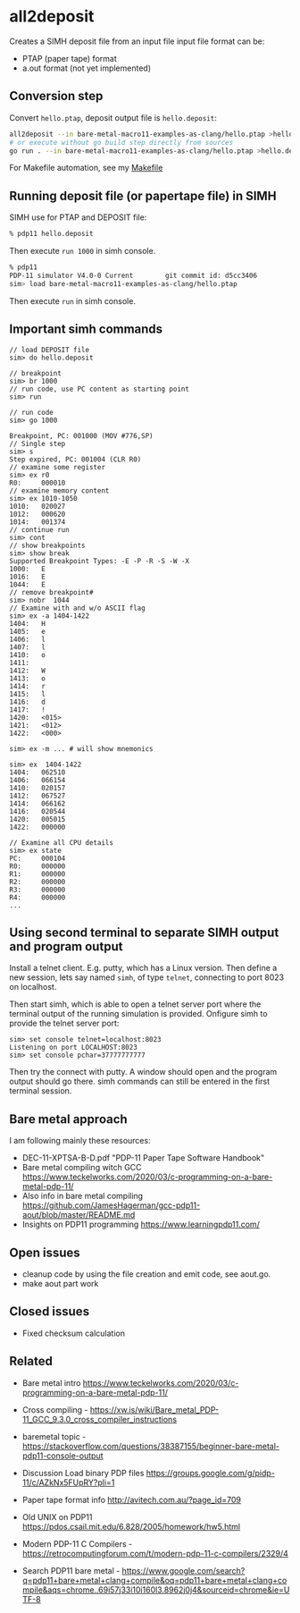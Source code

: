 # all2deposit

Creates a SIMH deposit file from an input file
input file format can be:
* PTAP (paper tape) format
* a.out format (not yet implemented)

## Conversion step
Convert ```hello.ptap```, deposit output file is 
```hello.deposit```:
```bash
all2deposit --in bare-metal-macro11-examples-as-clang/hello.ptap >hello.deposit
# or execute without go build step directly from sources
go run . --in bare-metal-macro11-examples-as-clang/hello.ptap >hello.deposit
```

For Makefile automation, see my [Makefile](../bare-metal-examples-clang/Makefile)

## Running deposit file (or papertape file) in SIMH
SIMH use for PTAP and DEPOSIT file:
```bash
% pdp11 hello.deposit
```
Then execute ```run 1000``` in simh console.

```bash
% pdp11
PDP-11 simulator V4.0-0 Current        git commit id: d5cc3406
sim> load bare-metal-macro11-examples-as-clang/hello.ptap
```
Then execute ```run``` in simh console.

## Important simh commands
```
// load DEPOSIT file
sim> do hello.deposit

// breakpoint
sim> br 1000
// run code, use PC content as starting point
sim> run

// run code 
sim> go 1000

Breakpoint, PC: 001000 (MOV #776,SP)
// Single step
sim> s
Step expired, PC: 001004 (CLR R0)
// examine some register
sim> ex r0
R0:     000010
// examine memory content
sim> ex 1010-1050
1010:   020027
1012:   000620
1014:   001374
// continue run
sim> cont
// show breakpoints
sim> show break
Supported Breakpoint Types: -E -P -R -S -W -X
1000:   E
1016:   E
1044:   E
// remove breakpoint#
sim> nobr  1044
// Examine with and w/o ASCII flag
sim> ex -a 1404-1422
1404:   H
1405:   e
1406:   l
1407:   l
1410:   o
1411:
1412:   W
1413:   o
1414:   r
1415:   l
1416:   d
1417:   !
1420:   <015>
1421:   <012>
1422:   <000>

sim> ex -m ... # will show mnemonics

sim> ex  1404-1422
1404:   062510
1406:   066154
1410:   020157
1412:   067527
1414:   066162
1416:   020544
1420:   005015
1422:   000000

// Examine all CPU details
sim> ex state
PC:     000104
R0:     000000
R1:     000000
R2:     000000
R3:     000000
R4:     000000
...
```

## Using second terminal to separate SIMH output and program output
Install a telnet client. E.g. putty, which has a Linux version.
Then define a new session, lets say named ```simh```, of
type ```telnet```, connecting to port 8023 on localhost.

Then start simh, which is able to open a telnet server port
where the terminal output of the running simulation is provided.
Onfigure simh to provide the telnet server port:
```shell
sim> set console telnet=localhost:8023
Listening on port LOCALHOST:8023
sim> set console pchar=37777777777
```

Then try the connect with putty. A window should open and
the program output should go there. simh commands can still
be entered in the first terminal session.

## Bare metal approach
I am following mainly these resources:

* DEC-11-XPTSA-B-D.pdf "PDP-11 Paper Tape Software Handbook"
* Bare metal compiling witch GCC
  https://www.teckelworks.com/2020/03/c-programming-on-a-bare-metal-pdp-11/
* Also info in bare metal compiling
  https://github.com/JamesHagerman/gcc-pdp11-aout/blob/master/README.md
* Insights on PDP11 programming
  https://www.learningpdp11.com/

## Open issues
* cleanup code by using the file creation and emit code, see aout.go.
* make aout part work

## Closed issues
* Fixed checksum calculation


## Related
* Bare metal intro https://www.teckelworks.com/2020/03/c-programming-on-a-bare-metal-pdp-11/
* Cross compiling - https://xw.is/wiki/Bare_metal_PDP-11_GCC_9.3.0_cross_compiler_instructions
* baremetal topic - https://stackoverflow.com/questions/38387155/beginner-bare-metal-pdp11-console-output

* Discussion Load binary PDP files https://groups.google.com/g/pidp-11/c/AZkNx5FUpRY?pli=1
* Paper tape format info http://avitech.com.au/?page_id=709
* Old UNIX on PDP11 https://pdos.csail.mit.edu/6.828/2005/homework/hw5.html

* Modern PDP-11 C Compilers - https://retrocomputingforum.com/t/modern-pdp-11-c-compilers/2329/4
* Search PDP11 bare metal - https://www.google.com/search?q=pdp11+bare+metal+clang+compile&oq=pdp11+bare+metal+clang+compile&aqs=chrome..69i57j33i10i160l3.8962j0j4&sourceid=chrome&ie=UTF-8
